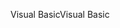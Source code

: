 <span data-ttu-id="0e6e6-101">Visual Basic</span><span class="sxs-lookup"><span data-stu-id="0e6e6-101">Visual Basic</span></span>